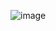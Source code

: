 ![image](https://github.com/RanggaWijaya24/framework-wijayacoffeeshop/assets/113325745/7e0eae4e-5a6a-49aa-ba91-a3b08dd34f28)
